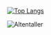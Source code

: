 


[![Top Langs](https://github-readme-stats.vercel.app/api/top-langs/?username=Altentaller&layout=compact&theme=slateorange)](https://github.com/Altentaller/github-readme-stats)

<p align=left> <img src=https://komarev.com/ghpvc/?username=Altentaller alt=Altentaller /> </p>

<!--
**Altentaller/Altentaller** is a ✨ _special_ ✨ repository because its `README.md` (this file) appears on your GitHub profile.

Here are some ideas to get you started:

- 🔭 I’m currently working on ...
- 🌱 I’m currently learning ...
- 👯 I’m looking to collaborate on ...
- 🤔 I’m looking for help with ...
- 💬 Ask me about ...
- 📫 How to reach me: ...
- 😄 Pronouns: ...
- ⚡ Fun fact: ...
-->
